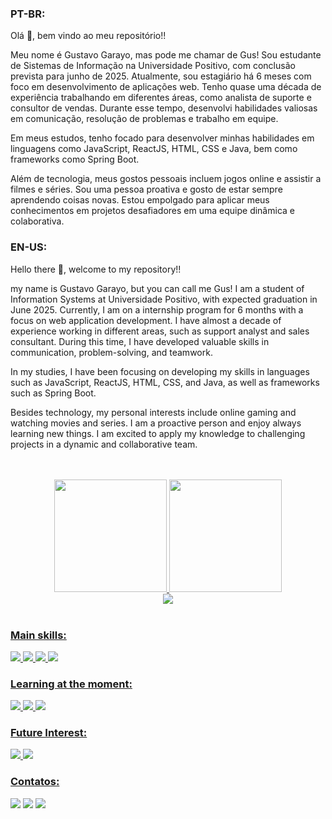 ### PT-BR: </br>
Olá 👋, bem vindo ao meu repositório!!

Meu nome é Gustavo Garayo, mas pode me chamar de Gus! Sou estudante de Sistemas de Informação na Universidade Positivo, com conclusão prevista para junho de 2025. Atualmente, sou estagiário há 6 meses com foco em desenvolvimento de aplicações web.  Tenho quase uma década de experiência trabalhando em diferentes áreas, como analista de suporte e consultor de vendas. Durante esse tempo, desenvolvi habilidades valiosas em comunicação, resolução de problemas e trabalho em equipe.

Em meus estudos, tenho focado para desenvolver minhas habilidades em linguagens como JavaScript,  ReactJS, HTML,  CSS e Java, bem como frameworks como Spring Boot.

Além de tecnologia, meus gostos pessoais incluem jogos online e assistir a filmes e séries. Sou uma pessoa proativa e gosto de estar sempre aprendendo coisas novas. Estou empolgado para aplicar meus conhecimentos em projetos desafiadores em uma equipe dinâmica e colaborativa.

### EN-US: </br>
Hello there 👋, welcome to my repository!!

my name is Gustavo Garayo, but you can call me Gus! I am a student of Information Systems at Universidade Positivo, with expected graduation in June 2025. Currently, I am on a internship program for 6 months with a focus on web application development. I have almost a decade of experience working in different areas, such as support analyst and sales consultant. During this time, I have developed valuable skills in communication, problem-solving, and teamwork.

In my studies, I have been focusing on developing my skills in languages such as JavaScript, ReactJS, HTML, CSS, and Java, as well as frameworks such as Spring Boot.

Besides technology, my personal interests include online gaming and watching movies and series. I am a proactive person and enjoy always learning new things. I am excited to apply my knowledge to challenging projects in a dynamic and collaborative team.

</br>
</br>

<div align="center">
	<a href="https://github.com/ghgarayo">
		<img height="180em" src="https://github-readme-stats.vercel.app/api/top-langs/?username=ghgarayo&layout=compact&langs_count=7&theme=dark"/>
		<img height="180em" src="https://github-readme-stats.vercel.app/api?username=ghgarayo&show_icons=true&theme=dark&include_all_commits=true&count_private=true"/>
</div>
	
<div align="center">
	<img src="https://github-readme-stats.vercel.app/api/wakatime?username=ghgarayo"/>
</div>	
	
</br>

### Main skills:
<div>
	<img src="https://img.shields.io/badge/HTML5-E34F26?style=for-the-badge&logo=html5&logoColor=white">
	<img src="https://img.shields.io/badge/CSS3-1572B6?style=for-the-badge&logo=css3&logoColor=white">
	<img src="https://img.shields.io/badge/JavaScript-F7DF1E?style=for-the-badge&logo=javascript&logoColor=black">
	<img src="https://img.shields.io/badge/Java-ED8B00?style=for-the-badge&logo=java&logoColor=white">
</div>

### Learning at the moment: 
<div>
	<img src="https://img.shields.io/badge/React-20232A?style=for-the-badge&logo=react&logoColor=61DAFB">
	<img src="https://img.shields.io/badge/Spring-6DB33F?style=for-the-badge&logo=spring&logoColor=white">
	<img src="https://img.shields.io/badge/Node.js-43853D?style=for-the-badge&logo=node.js&logoColor=white">
</div>

### Future Interest: 
<div>
	<img src="https://img.shields.io/badge/TypeScript-007ACC?style=for-the-badge&logo=typescript&logoColor=white">
	<img src="https://img.shields.io/badge/Angular-DD0031?style=for-the-badge&logo=angular&logoColor=white">
</div>

### Contatos:
<div>
	<a href="https://contate.me/5541992152205" target= "_blank"><img src="https://img.shields.io/badge/WhatsApp-25D366?style=for-the-badge&logo=whatsapp&logoColor=white" target="_blank"><a/>
	<a href="https://www.linkedin.com/in/ghgarayo" target="_blank"><img src="https://img.shields.io/badge/-LinkedIn-%230077B5?style=for-the-badge&logo=linkedin&logoColor=white" target="_blank"></a>
	<a href = "mailto:ghgarayo@gmail.com"><img src="https://img.shields.io/badge/Gmail-D14836?style=for-the-badge&logo=gmail&logoColor=white" target="_blank"></a>	
</div>
